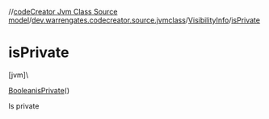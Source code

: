 //[codeCreator Jvm Class Source model](../../../index.md)/[dev.warrengates.codecreator.source.jvmclass](../index.md)/[VisibilityInfo](index.md)/[isPrivate](is-private.md)

# isPrivate

[jvm]\

[Boolean](https://docs.oracle.com/javase/8/docs/api/java/lang/Boolean.html)[isPrivate](is-private.md)()

Is private
